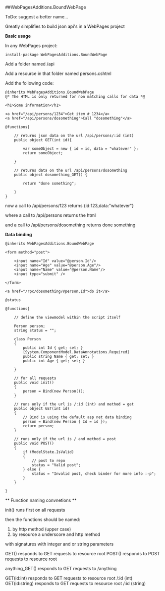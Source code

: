 ##WebPagesAdditions.BoundWebPage

ToDo: suggest a better name...

Greatly simplifies to build json api's in a WebPages project

**Basic usage**

In any WebPages project:

	install-package WebPagesAdditions.BoundWebPage

Add a folder named /api

Add a resource in that folder named persons.cshtml

Add the following code:

	@inherits WebPagesAdditions.BoundWebPage
	@* The HTML is only returned for non matching calls for data *@

	<h1>Some information</h1>

	<a href="/api/persons/1234">Get item # 1234</a>
	<a href="/api/persons/dosomething">Call "dosomething"</a>

	@functions{

		// returns json data on the url /api/persons/:id (int)
		public object GET(int id){

			var someObject = new { id = id, data = "whatever" };
			return someObject;
           
		}

		// returns data on the url /api/persons/dosomething 
		public object dosomething_GET() {

			return "done something";
           
		}
	}

now a call to /api/persons/123 returns
	{id:123,data:"whatever"}

where a call to /api/persons returns the html

and a call to /api/persons/dosomething returns
	done something

**Data binding**

	@inherits WebPagesAdditions.BoundWebPage

	<form method="post">

		<input name="Id" value="@person.Id"/>
		<input name="Age" value="@person.Age"/>
		<input name="Name" value="@person.Name"/>
		<input type="submit" />

	</form>

	<a href="/rpc/dosomething/@person.Id">do it</a>

	@status

	@functions{

		// define the viewmodel within the script itself

		Person person;
		string status = "";

		class Person
		{
			public int Id { get; set; }        
			[System.ComponentModel.DataAnnotations.Required]
			public string Name { get; set; }        
			public int Age { get; set; }

		}
    
		// for all requests
		public void init()
		{
			person = Bind(new Person());
		}

		// runs only if the url is /:id (int) and method = get
		public object GET(int id)
		{
			// Bind is using the default asp net data binding
			person = Bind(new Person { Id = id });
			return person;
		}

		// runs only if the url is / and method = post
		public void POST()
		{
			if (ModelState.IsValid)
			{
				// post to repo        
				status = "Valid post";
			} else {
				status = "Invalid post, check binder for more info :-p";
			}
		}

	}

** Function naming convnetions **

init() runs first on all requests

then the functions should be named:

1) by http method (upper case)
2) by resource a underscore and http method

with signatures with integer and or string parameters

GET() responds to GET requests to resource root
POST() responds to POST requests to resource root

anything_GET() responds to GET requests to /anything

GET(id:int) responds to GET requests to resource root /:id (int)
GET(id:string) responds to GET requests to resource root /:id (string)

